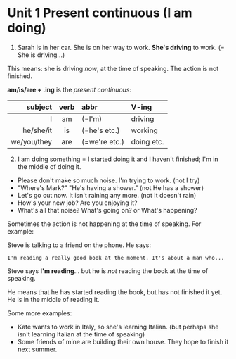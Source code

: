 # Unit 1 Present continuous (I am doing)

1. Sarah is in her car. She is on her way to work. **She's driving** to work. (= She is driving...)

This means: she is driving _now_, at the time of speaking. The action is not finished.

**am/is/are + .ing** is the _present continuous_:

|     subject | verb | abbr          | V-ing      |
| ----------: | :--: | :------------ | :--------- |
|           I |  am  | (=I'm)        | driving    |
|   he/she/it |  is  | (=he's etc.)  | working    |
| we/you/they | are  | (=we're etc.) | doing etc. |

2. I am doing something = I started doing it and I haven't finished; I'm in the middle of doing it.

- Please don't make so much noise. I'm trying to work. (not I try)
- "Where's Mark?" "He's having a shower." (not He has a shower)
- Let's go out now. It isn't raining any more. (not It doesn't rain)
- How's your new job? Are you enjoying it?
- What's all that noise? What's going on? or What's happening?

Sometimes the action is not happening at the time of speaking. For example:

Steve is talking to a friend on the phone. He says:

    I'm reading a really good book at the moment. It's about a man who...

Steve says **I'm reading**... but he is _not_ reading the book at the time of speaking.

He means that he has started reading the book, but has not finished it yet. He is in the middle of reading it.

Some more examples:

- Kate wants to work in Italy, so she's learning Italian. (but perhaps she isn't learning Italian at the time of speaking)
- Some friends of mine are building their own house. They hope to finish it next summer.
